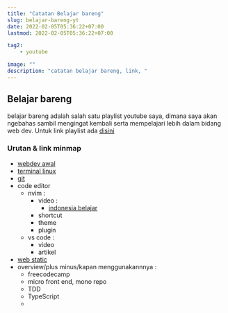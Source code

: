```yaml
---
title: "Catatan Belajar bareng"
slug: belajar-bareng-yt
date: 2022-02-05T05:36:22+07:00
lastmod: 2022-02-05T05:36:22+07:00

tag2:
    - youtube

image: ""
description: "catatan belajar bareng, link, "
---
```

## Belajar bareng
belajar bareng adalah salah satu playlist youtube saya, dimana saya akan ngebahas sambil mengingat kembali serta mempelajari lebih dalam bidang web dev. Untuk link playlist ada [disini](https://youtube.com/playlist?list=PLhxB5B0zFILFNQ0Uh47bj0UJu15Pq5djV)

### Urutan & link minmap
- [webdev awal](https://www.mindomo.com/mindmap/e3b82c4a17a54132b7cd81cafc2f76b0)
- [terminal linux](https://www.mindomo.com/mindmap/5240135f94d140df981cfcc32fd09c66)
- [git](https://www.mindomo.com/mindmap/a5428f5affd24d9a865eb9caa8167bc3)
- code editor
  - nvim :
    - video :
      - [indonesia belajar](https://youtube.com/playlist?list=PL2O3HdJI4voE_mHibdvrDqNj_vZaKCZGC)
    - shortcut
    - theme
    - plugin
  - vs code :
    - video
    - artikel
- [web static](https://gitmind.com/app/doc/c038370174)
- overview/plus minus/kapan menggunakannnya :
  - freecodecamp
  - micro front end, mono repo
  - TDD
  - TypeScript
  - 
